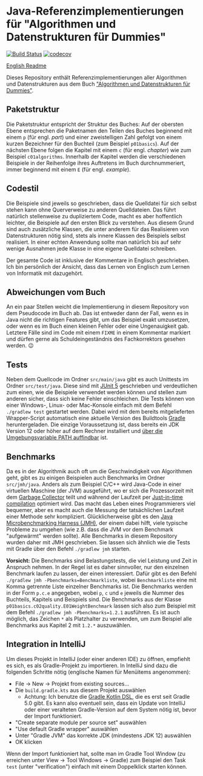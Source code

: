 # Java-Referenzimplementierungen für "Algorithmen und Datenstrukturen für Dummies"

[![Build Status](https://travis-ci.com/CSchoel/ad-dummies-java.svg?branch=master)](https://travis-ci.com/CSchoel/ad-dummies-java)
[![codecov](https://codecov.io/gh/CSchoel/ad-dummies-java/branch/master/graph/badge.svg)](https://codecov.io/gh/CSchoel/ad-dummies-java)

[English Readme](README.en.md)

Dieses Repository enthält Referenzimplementierungen aller Algorithmen und Datenstrukturen aus dem Buch ["Algorithmen und Datenstrukturen für Dummies"](https://www.wiley-vch.de/de/fachgebiete/computer-und-informatik/algorithmen-und-datenstrukturen-fuer-dummies-978-3-527-71432-2).

## Paketstruktur

Die Paketstruktur entspricht der Struktur des Buches: Auf der obersten Ebene entsprechen die Paketnamen den Teilen des Buches beginnend mit einem `p` (für engl. *part*) und einer zweistelligen Zahl gefolgt von einem kurzen Bezeichner für den Buchteil (zum Beispiel `p01basics`).
Auf der nächsten Ebene folgen die Kapitel mit einem `c` (für engl. *chapter*) wie zum Beispiel `c01algorithms`.
Innerhalb der Kapitel werden die verschiedenen Beispiele in der Reihenfolge ihres Auftretens im Buch durchnummeriert, immer beginnend mit einem `E` (für engl. *example*).

## Codestil

Die Beispiele sind jeweils so geschrieben, dass die Quelldatei für sich selbst stehen kann ohne Querverweise zu anderen Quelldateien.
Das führt natürlich stellenweise zu dupliziertem Code, macht es aber hoffentlich leichter, die Beispiele auf den ersten Blick zu verstehen.
Aus diesem Grund sind auch zusätzliche Klassen, die unter anderem für das Realisieren von Datenstrukturen nötig sind, stets als innere Klassen des Beispiels selbst realisiert.
In einer echten Anwendung sollte man natürlich bis auf sehr wenige Ausnahmen jede Klasse in eine eigene Quelldatei schreiben.

Der gesamte Code ist inklusive der Kommentare in Englisch geschrieben.
Ich bin persönlich der Ansicht, dass das Lernen von Englisch zum Lernen von Informatik mit dazugehört.

## Abweichungen vom Buch

An ein paar Stellen weicht die Implementierung in diesem Repository von dem Pseudocode im Buch ab.
Das ist entweder dann der Fall, wenn es in Java nicht die richtigen Features gibt, um das Beispiel exakt umzusetzen, oder wenn es im Buch einen kleinen Fehler oder eine Ungenauigkeit gab.
Letztere Fälle sind im Code mit einem `FIXME` in einem Kommentar markiert und dürfen gerne als Schuldeingeständnis des Fachkorrektors gesehen werden. 😉

## Tests

Neben dem Quellcode im Ordner `src/main/java` gibt es auch Unittests im Ordner `src/test/java`.
Diese sind mit [JUnit 5](https://junit.org/junit5/) geschrieben und verdeutlichen zum einen, wie die Beispiele verwendet werden können und stellen zum anderen sicher, dass sich keine Fehler einschleichen.
Die Tests können von einer Windows-, Linux- oder Mac-Konsole einfach mit dem Befehl `./gradlew test` gestartet werden.
Dabei wird mit dem bereits mitgelieferten Wrapper-Script automatisch eine aktuelle Version des Buildtools [Gradle](https://gradle.org/) heruntergeladen.
Die einzige Voraussetzung ist, dass bereits ein JDK Version 12 oder höher auf dem Rechner installiert und [über die Umgebungsvariable PATH auffindbar](https://docs.oracle.com/javase/tutorial/essential/environment/paths.html) ist.

## Benchmarks

Da es in der Algorithmik auch oft um die Geschwindigkeit von Algorithmen geht, gibt es zu einigen Beispielen auch Benchmarks im Ordner `src/jmh/java`.
Anders als zum Beispiel C/C++ wird Java-Code in einer virtuellen Maschine (der JVM) ausgeführt, wo er sich die Prozessorzeit mit dem [Garbage Collector](https://www.oracle.com/webfolder/technetwork/tutorials/obe/java/gc01/index.html) teilt und während der Laufzeit per [Just-in-time compilation](https://www.oracle.com/technetwork/articles/java/architect-evans-pt1-2266278.html) optimiert wird.
Das macht das Leben eines Programmierers viel bequemer, aber es macht auch die Messung der tatsächlichen Laufzeit einer Methode sehr kompliziert.
Glücklicherweise gibt es den [Java Microbenchmarking Harness (JMH)](https://openjdk.java.net/projects/code-tools/jmh/), der einem dabei hilft, viele typische Probleme zu umgehen (wie z.B. dass die JVM vor dem Benchmark "aufgewärmt" werden sollte).
Alle Benchmarks in diesem Repository wurden daher mit JMH geschrieben.
Sie lassen sich ähnlich wie die Tests mit Gradle über den Befehl `./gradlew jmh` starten.

**Vorsicht:** Die Benchmarks sind Belastungstests, die viel Leistung und Zeit in Anspruch nehmen.
In der Regel ist es daher sinnvoller, nur den einzelnen Benchmark laufen zu lassen, der einen interessiert.
Dafür gibt es den Befehl `./gradlew jmh -Pbenchmarks=Benchmarkliste`, wobei `Benchmarkliste` eine mit Komma getrennte Liste einzelner Benchmarks ist.
Die Benchmarks werden in der Form `p.c.e` angegeben, wobei `p`, `c` und `e` jeweils die Nummer des Buchteils, Kapitels und Beispiels sind.
Die Benchmarks aus der Klasse `p01basics.c02quality.E01WeightBenchmark` lassen sich also zum Beispiel mit dem Befehl `./gradlew jmh -Pbenchmarks=1.2.1` ausführen.
Es ist auch möglich, das Zeichen `*` als Platzhalter zu verwenden, um zum Beispiel alle Benchmarks aus Kapitel 2 mit `1.2.*` auszuwählen.

## Integration in IntelliJ

Um dieses Projekt in IntelliJ (oder einer anderen IDE) zu öffnen, empfiehlt es sich, es als Gradle-Projekt zu importieren.
In IntelliJ sind dazu die folgenden Schritte nötig (englische Namen für Menüitems angenommen):

* File → New → Projekt from existing sources...
* Die `build.gradle.kts` aus diesem Projekt auswählen
    * Achtung: Ich benutze die [Gradle Kotlin DSL](https://docs.gradle.org/current/userguide/kotlin_dsl.html), die es erst seit Gradle 5.0 gibt. Es kann also eventuell sein, dass ein Update von IntelliJ oder einer veralteten Gradle-Version auf dem System nötig ist, bevor der Import funktioniert.
* "Create separate module per source set" auswählen
* "Use default Gradle wrapper" auswählen
* Unter "Gradle JVM" das korrekte JDK (mindestens JDK 12) auswählen
* OK klicken

Wenn der Import funktioniert hat, sollte man im Gradle Tool Window (zu erreichen unter View → Tool Windows → Gradle) zum Beispiel den Task `test` (unter "verification") einfach mit einem Doppelklick starten können.